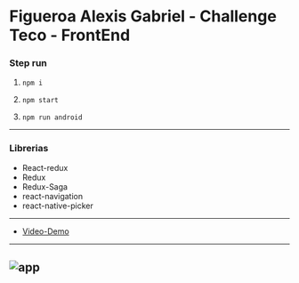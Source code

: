 # Figueroa Alexis Gabriel - Challenge Teco - FrontEnd

### Step run

1. ```
   npm i
   ```
2. ```
   npm start
   ```
3. ```
   npm run android
   ```

---

### Librerias

- React-redux
- Redux
- Redux-Saga
- react-navigation
- react-native-picker

---

- [Video-Demo](https://www.youtube.com/shorts/U8eQyY8-7-A)

---

## ![app](./assets/1.png)
